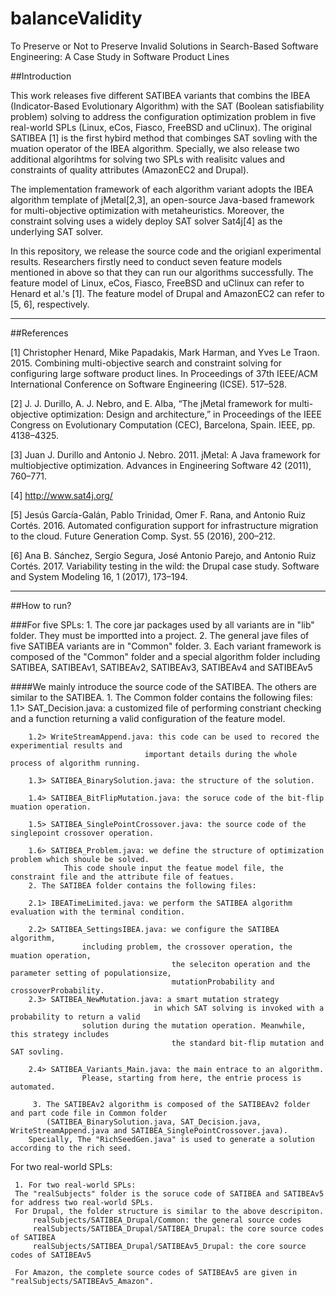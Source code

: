 # balanceValidity
To Preserve or Not to Preserve Invalid Solutions in Search-Based Software Engineering: A Case Study in Software Product Lines

##Introduction

This work releases five different SATIBEA variants that combins the IBEA (Indicator-Based Evolutionary Algorithm)
with the SAT (Boolean satisfiability problem) solving to address the configuration optimization problem 
in five real-world SPLs (Linux, eCos, Fiasco, FreeBSD and uClinux). 
The original SATIBEA [1] is the first hybird method that combinges SAT sovling with the muation operator of the IBEA algorithm.
Specially, we also release two additional algorihtms for solving two SPLs
with realisitc values and constraints of quality attributes (AmazonEC2 and Drupal).

The implementation framework of each algorithm variant adopts the IBEA algorithm template
of jMetal[2,3], an open-source Java-based framework for multi-objective optimization with metaheuristics.
Moreover, the constraint solving uses a widely deploy SAT solver Sat4j[4] as the underlying SAT solver.

In this repository, we release the source code and the origianl experimental results. 
Researchers firstly need to conduct seven feature models mentioned in above so that they can run our algorithms successfully. 
The feature model of Linux, eCos, Fiasco, FreeBSD and uClinux can refer to Henard et al.'s [1].
The feature model of Drupal and AmazonEC2 can refer to [5, 6], respectively.

---------------------------------------------------------------------------------------------------------------
##References

[1] Christopher Henard, Mike Papadakis, Mark Harman, and Yves Le Traon. 2015. Combining multi-objective search and constraint solving for configuring large software product lines. In Proceedings of 37th IEEE/ACM International Conference on Software Engineering (ICSE). 517–528.

[2] J. J. Durillo, A. J. Nebro, and E. Alba, “The jMetal framework for multi-objective optimization: Design and architecture,” in Proceedings of the IEEE Congress on Evolutionary Computation (CEC), Barcelona, Spain. IEEE, pp. 4138–4325.

[3] Juan J. Durillo and Antonio J. Nebro. 2011. jMetal: A Java framework for multiobjective optimization. Advances in Engineering Software 42 (2011), 760–771.

[4] http://www.sat4j.org/

[5] Jesús García-Galán, Pablo Trinidad, Omer F. Rana, and Antonio Ruiz Cortés. 2016. Automated configuration support for infrastructure migration to the cloud. Future Generation Comp. Syst. 55 (2016), 200–212.

[6] Ana B. Sánchez, Sergio Segura, José Antonio Parejo, and Antonio Ruiz Cortés. 2017. Variability testing in the wild: the Drupal case study. Software and System Modeling 16, 1 (2017), 173–194.

---------------------------------------------------------------------------------------------------------------


##How to run?

###For five SPLs:
        1. The core jar packages used by all variants are in "lib" folder. They must be importted into a project.
	2. The general jave files of five SATIBEA variants are in "Common" folder.
	3. Each variant framework is composed of the "Common" folder and a special algorithm folder including SATIBEA, SATIBEAv1, SATIBEAv2, SATIBEAv3, SATIBEAv4 and SATIBEAv5

####We mainly introduce the source code of the SATIBEA. The others are similar to the SATIBEA.
        1. The Common folder contains the following files:
            1.1> SAT_Decision.java: a customized file of performing constriant checking and a function returning a valid configuration of the feature model.				
	  
	    1.2> WriteStreamAppend.java: this code can be used to recored the experimential results and 
                                  important details during the whole process of algorithm running.
	  
	    1.3> SATIBEA_BinarySolution.java: the structure of the solution.					
	  
	    1.4> SATIBEA_BitFlipMutation.java: the soruce code of the bit-flip muation operation.
	  
	    1.5> SATIBEA_SinglePointCrossover.java: the source code of the singlepoint crossover operation.
	  
	    1.6> SATIBEA_Problem.java: we define the structure of optimization problem which shoule be solved.
				This code shoule input the featue model file, the constraint file and the attribute file of featues.			
        2. The SATIBEA folder contains the following files:
    	  
	    2.1> IBEATimeLimited.java: we perform the SATIBEA algorithm evaluation with the terminal condition.
	  
	    2.2> SATIBEA_SettingsIBEA.java: we configure the SATIBEA algorithm,
					including problem, the crossover operation, the muation operation,
                                        the seleciton operation and the parameter setting of populationsize,
                                        mutationProbability and crossoverProbability.
	    2.3> SATIBEA_NewMutation.java: a smart mutation strategy 
	                                in which SAT solving is invoked with a probability to return a valid 
					solution during the mutation operation. Meanwhile, this strategy includes
                                        the standard bit-flip mutation and SAT sovling.
					
	    2.4> SATIBEA_Variants_Main.java: the main entrace to an algorithm. 
					Please, starting from here, the entrie process is automated.
					
         3. The SATIBEAv2 algorithm is composed of the SATIBEAv2 folder and part code file in Common folder 
            (SATIBEA_BinarySolution.java, SAT_Decision.java, WriteStreamAppend.java and SATIBEA_SinglePointCrossover.java). 
	    Specially, The "RichSeedGen.java" is used to generate a solution according to the rich seed.
     
For two real-world SPLs:

     1. For two real-world SPLs:
	 The "realSubjects" folder is the soruce code of SATIBEA and SATIBEAv5 for address two real-world SPLs.
	 For Drupal, the folder structure is similar to the above descripiton.
		 realSubjects/SATIBEA_Drupal/Common: the general source codes
		 realSubjects/SATIBEA_Drupal/SATIBEA_Drupal: the core source codes of SATIBEA
		 realSubjects/SATIBEA_Drupal/SATIBEAv5_Drupal: the core source codes of SATIBEAv5

	 For Amazon, the complete source codes of SATIBEAv5 are given in "realSubjects/SATIBEAv5_Amazon".
